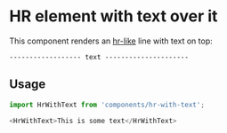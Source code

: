 HR element with text over it
============================

This component renders an [hr-like](https://developer.mozilla.org/en/docs/Web/HTML/Element/hr) line with text on top:

`------------------ text ---------------------`

## Usage

```js
import HrWithText from 'components/hr-with-text';

<HrWithText>This is some text</HrWithText>
```

